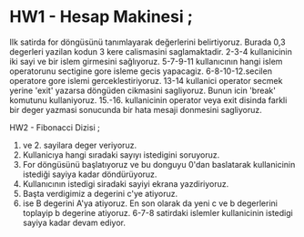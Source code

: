 # HW1 -  Hesap Makinesi ;
Ilk satirda for döngüsünü tanımlayarak değerlerini belirtiyoruz. Burada 0,3 degerleri yazilan kodun 3 kere calismasini saglamaktadir.
2-3-4  kullanicinin iki sayi ve bir islem girmesini sağlıyoruz.
5-7-9-11 kullanıcının hangi islem operatorunu sectigine gore isleme gecis yapacagiz.
6-8-10-12.secilen operatore gore islemi gerceklestiriyoruz.
13-14 kullanici operator secmek yerine 'exit' yazarsa döngüden cikmasini sagliyoruz. Bunun icin 'break' komutunu kullaniyoruz.
15.-16. kullanicinin operator veya exit disinda farkli bir deger yazmasi sonucunda bir hata mesaji donmesini sagliyoruz.


HW2 - Fibonacci Dizisi ;
1. ve 2. sayilara deger veriyoruz.
3. Kullanicıya hangi sıradaki sayıyı istedigini soruyoruz.
4. For döngüsünü başlatıyoruz ve bu donguyu 0'dan baslatarak kullanicinin istediği sayiya kadar döndürüyoruz.
5. Kullanıcının istedigi siradaki sayiyi ekrana yazdiriyoruz.
6. Başta verdigimiz a degerini c'ye atiyoruz.
7. ise B degerini A'ya atiyoruz.
En son olarak da yeni c ve b degerlerini toplayip b degerine atiyoruz. 6-7-8 satirdaki islemler kullanicinin istedigi sayiya kadar devam ediyor.

